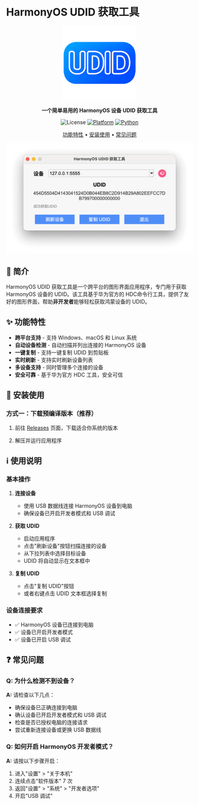 # HarmonyOS UDID 获取工具

<div align="center">
<img src="icon.png" width="200">


**一个简单易用的 HarmonyOS 设备 UDID 获取工具**

![License](https://img.shields.io/badge/License-Apache%202.0-green.svg)
[![Platform](https://img.shields.io/badge/platform-Windows%20%7C%20macOS%20%7C%20Linux-lightgrey.svg)]()
[![Python](https://img.shields.io/badge/python-3.7%2B-blue.svg)]()

[功能特性](#功能特性) • [安装使用](#安装使用) • [常见问题](#常见问题) 

</div>


![](./screenshots/app.png)

## 📖 简介

HarmonyOS UDID 获取工具是一个跨平台的图形界面应用程序，专门用于获取 HarmonyOS 设备的 UDID。该工具基于华为官方的 HDC命令行工具，提供了友好的图形界面，帮助**非开发者**能够轻松获取鸿蒙设备的 UDID。

## ✨ 功能特性

-  **跨平台支持** - 支持 Windows、macOS 和 Linux 系统
-  **自动设备检测** - 自动扫描并列出连接的 HarmonyOS 设备
-  **一键复制** - 支持一键复制 UDID 到剪贴板
-  **实时刷新** - 支持实时刷新设备列表
-  **多设备支持** - 同时管理多个连接的设备
-  **安全可靠** - 基于华为官方 HDC 工具，安全可信

## 🚀 安装使用

### 方式一：下载预编译版本（推荐）

1. 前往 [Releases](https://github.com/iHongRen/hdc-uuid-tool/releases) 页面，下载适合你系统的版本

3. 解压并运行应用程序

     



## ℹ️ 使用说明

### 基本操作

1. **连接设备**
   - 使用 USB 数据线连接 HarmonyOS 设备到电脑
   - 确保设备已开启开发者模式和 USB 调试

2. **获取 UDID**
   - 启动应用程序
   - 点击"刷新设备"按钮扫描连接的设备
   - 从下拉列表中选择目标设备
   - UDID 将自动显示在文本框中

3. **复制 UDID**
   - 点击"复制 UDID"按钮
   - 或者右键点击 UDID 文本框选择复制

### 设备连接要求

- ✅ HarmonyOS 设备已连接到电脑
- ✅ 设备已开启开发者模式
- ✅ 设备已开启 USB 调试

## ❓ 常见问题

### Q: 为什么检测不到设备？

**A:** 请检查以下几点：
- 确保设备已正确连接到电脑
- 确认设备已开启开发者模式和 USB 调试
- 检查是否已授权电脑的连接请求
- 尝试重新连接设备或更换 USB 数据线

### Q: 如何开启 HarmonyOS 开发者模式？

**A:** 请按以下步骤开启：
1. 进入"设置" > "关于本机"
2. 连续点击"软件版本" 7 次
3. 返回"设置" > "系统" > "开发者选项"
4. 开启"USB 调试"

